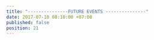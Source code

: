 ```yaml
---
title: "---------------FUTURE EVENTS ---------------"
date: 2017-07-10 08:10:00 +07:00
published: false
position: 21
---
```


